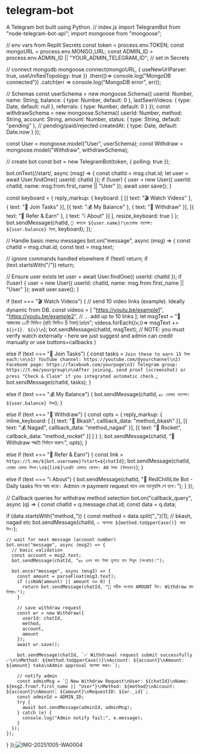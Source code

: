 # telegram-bot
A Telegram bot built using Python.
// index.js
import TelegramBot from "node-telegram-bot-api";
import mongoose from "mongoose";

// env vars from Replit Secrets
const token = process.env.TOKEN;
const mongoURL = process.env.MONGO_URL;
const ADMIN_ID = process.env.ADMIN_ID || "YOUR_ADMIN_TELEGRAM_ID"; // set in Secrets

// connect mongodb
mongoose.connect(mongoURL, { useNewUrlParser: true, useUnifiedTopology: true })
  .then(()=> console.log("MongoDB connected"))
  .catch(err => console.log("MongoDB error", err));

// Schemas
const userSchema = new mongoose.Schema({
  userId: Number,
  name: String,
  balance: { type: Number, default: 0 },
  lastSeenVideos: { type: Date, default: null },
  referrals: { type: Number, default: 0 }
});
const withdrawSchema = new mongoose.Schema({
  userId: Number,
  method: String,
  account: String,
  amount: Number,
  status: { type: String, default: "pending" }, // pending/paid/rejected
  createdAt: { type: Date, default: Date.now }
});

const User = mongoose.model("User", userSchema);
const Withdraw = mongoose.model("Withdraw", withdrawSchema);

// create bot
const bot = new TelegramBot(token, { polling: true });

bot.onText(/\/start/, async (msg) => {
  const chatId = msg.chat.id;
  let user = await User.findOne({ userId: chatId });
  if (!user) {
    user = new User({ userId: chatId, name: msg.from.first_name || "User" });
    await user.save();
  }

  const keyboard = {
    reply_markup: {
      keyboard: [
        [{ text: "🎬 Watch Videos" }, { text: "📢 Join Tasks" }],
        [{ text: "💰 My Balance" }, { text: "💸 Withdraw" }],
        [{ text: "👥 Refer & Earn" }, { text: "ℹ️ About" }]
      ],
      resize_keyboard: true
    }
  };
  bot.sendMessage(chatId, `👋 স্বাগতম ${user.name}!\nতোমার ব্যালেন্স: ${user.balance} টাকা`, keyboard);
});

// Handle basic menu messages
bot.on("message", async (msg) => {
  const chatId = msg.chat.id;
  const text = msg.text;

  // ignore commands handled elsewhere
  if (!text) return;
  if (text.startsWith("/")) return;

  // Ensure user exists
  let user = await User.findOne({ userId: chatId });
  if (!user) {
    user = new User({ userId: chatId, name: msg.from.first_name || "User" });
    await user.save();
  }

  if (text === "🎬 Watch Videos") {
    // send 10 video links (example). Ideally dynamic from DB.
    const videos = [
      "https://youtu.be/example1",
      "https://youtu.be/example2",
      // ... add up to 10 links
    ];
    let msgText = "🎥 আজকের ১০টি ভিডিও (প্রতি ভিডিও 5 টাকা):\n\n";
    videos.forEach((v,i)=> msgText += `${i+1}. ${v}\n`);
    bot.sendMessage(chatId, msgText);
    // NOTE: you must verify watch externally - here we just suggest and admin can credit manually or use buttons+callbacks
  }

  else if (text === "📢 Join Tasks") {
    const tasks = `Join these to earn 15 টাকা each:\n\n1) YouTube channel: https://youtube.com/@yourchannel\n2) Facebook page: https://facebook.com/yourpage\n3) Telegram group: https://t.me/yourgroup\n\nAfter joining, send proof (screenshot) or press "Check & Claim" if you integrated automatic check.`;
    bot.sendMessage(chatId, tasks);
  }

  else if (text === "💰 My Balance") {
    bot.sendMessage(chatId, `💵 তোমার ব্যালেন্স: ${user.balance} টাকা`);
  }

  else if (text === "💸 Withdraw") {
    const opts = {
      reply_markup: {
        inline_keyboard: [
          [{ text: "📱 Bkash", callback_data: "method_bkash" }],
          [{ text: "💰 Nagad", callback_data: "method_nagad" }],
          [{ text: "🏦 Rocket", callback_data: "method_rocket" }]
        ]
      }
    };
    bot.sendMessage(chatId, "🔰 Withdraw পদ্ধতি নির্বাচন করুন:", opts);
  }

  else if (text === "👥 Refer & Earn") {
    const link = `https://t.me/${bot.username}?start=${chatId}`;
    bot.sendMessage(chatId, `তোমার রেফার লিংক:\n${link}\nপ্রতি রেফারে বোনাস: 40 টাকা (উদাহরণ)`);
  }

  else if (text === "ℹ️ About") {
    bot.sendMessage(chatId, "🔰 RedChilliLite Bot - Daily tasks দিয়ে আয় করো। Admin কে payment request যাবে এবং ম্যানুয়ালি পে হবে।");
  }
});

// Callback queries for withdraw method selection
bot.on("callback_query", async (q) => {
  const chatId = q.message.chat.id;
  const data = q.data;

  if (data.startsWith("method_")) {
    const method = data.split("_")[1]; // bkash, nagad etc
    bot.sendMessage(chatId, `✍️ আপনার ${method.toUpperCase()} নম্বর দিন:`);

    // wait for next message (account number)
    bot.once("message", async (msg2) => {
      // basic validation
      const account = msg2.text;
      bot.sendMessage(chatId, "💵 এখন কত টাকা তুলতে চান লিখুন (সংখ্যায়):");

      bot.once("message", async (msg3) => {
        const amount = parseFloat(msg3.text);
        if (isNaN(amount) || amount <= 0) {
          return bot.sendMessage(chatId, "🚫 সঠিক সংখ্যায় AMOUNT দিন। Withdraw বাদ দিলাম।");
        }

        // save withdraw request
        const wr = new Withdraw({
          userId: chatId,
          method,
          account,
          amount
        });
        await wr.save();

        bot.sendMessage(chatId, `✅ Withdrawal request submit successfully ✅\n\nMethod: ${method.toUpperCase()}\nAccount: ${account}\nAmount: ${amount} taka\nAdmin approval অপেক্ষা করুন।`);

        // notify admin
        const adminMsg = `📢 New Withdraw Request\nUser: ${chatId}\nName: ${msg2.from?.first_name || "User"}\nMethod: ${method}\nAccount: ${account}\nAmount: ${amount}\nRequestID: ${wr._id}`;
        const adminId = ADMIN_ID;
        try {
          await bot.sendMessage(adminId, adminMsg);
        } catch (e) {
          console.log("Admin notify fail:", e.message);
        }
      });
    });
  }
});![IMG-20251005-WA0004](https://github.com/user-attachments/assets/3bfff494-6acd-4a0f-8d8f-1a86de9d6573)
